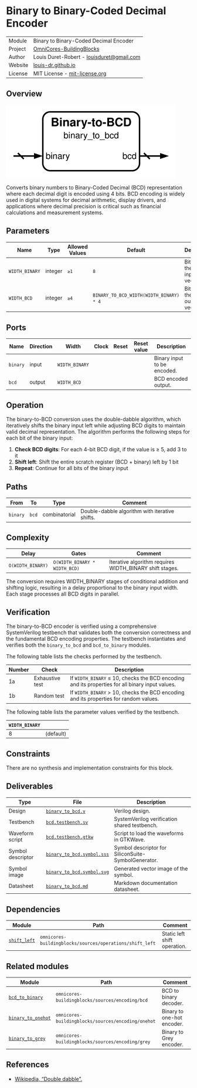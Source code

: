 # Binary to Binary-Coded Decimal Encoder

|         |                                                                                  |
| ------- | -------------------------------------------------------------------------------- |
| Module  | Binary to Binary-Coded Decimal Encoder                                           |
| Project | [OmniCores-BuildingBlocks](https://github.com/Louis-DR/OmniCores-BuildingBlocks) |
| Author  | Louis Duret-Robert - [louisduret@gmail.com](mailto:louisduret@gmail.com)         |
| Website | [louis-dr.github.io](https://louis-dr.github.io)                                 |
| License | MIT License - [mit-license.org](https://mit-license.org)                         |

## Overview

![binary_to_bcd](binary_to_bcd.symbol.svg)

Converts binary numbers to Binary-Coded Decimal (BCD) representation where each decimal digit is encoded using 4 bits. BCD encoding is widely used in digital systems for decimal arithmetic, display drivers, and applications where decimal precision is critical such as financial calculations and measurement systems.

## Parameters

| Name           | Type    | Allowed Values | Default                                 | Description                           |
| -------------- | ------- | -------------- | --------------------------------------- | ------------------------------------- |
| `WIDTH_BINARY` | integer | `≥1`           | `8`                                     | Bit width of the binary input vector. |
| `WIDTH_BCD`    | integer | `≥4`           | `BINARY_TO_BCD_WIDTH(WIDTH_BINARY) * 4` | Bit width of the BCD output vector.   |

## Ports

| Name     | Direction | Width          | Clock | Reset | Reset value | Description                 |
| -------- | --------- | -------------- | ----- | ----- | ----------- | --------------------------- |
| `binary` | input     | `WIDTH_BINARY` |       |       |             | Binary input to be encoded. |
| `bcd`    | output    | `WIDTH_BCD`    |       |       |             | BCD encoded output.         |

## Operation

The binary-to-BCD conversion uses the double-dabble algorithm, which iteratively shifts the binary input left while adjusting BCD digits to maintain valid decimal representation. The algorithm performs the following steps for each bit of the binary input:

1. **Check BCD digits**: For each 4-bit BCD digit, if the value is ≥ 5, add 3 to it
2. **Shift left**: Shift the entire scratch register (BCD + binary) left by 1 bit
3. **Repeat**: Continue for all bits of the binary input

## Paths

| From     | To    | Type          | Comment                                        |
| -------- | ----- | ------------- | ---------------------------------------------- |
| `binary` | `bcd` | combinatorial | Double-dabble algorithm with iterative shifts. |

## Complexity

| Delay             | Gates                         | Comment                                                 |
| ----------------- | ----------------------------- | ------------------------------------------------------- |
| `O(WIDTH_BINARY)` | `O(WIDTH_BINARY * WIDTH_BCD)` | Iterative algorithm requires WIDTH_BINARY shift stages. |

The conversion requires WIDTH_BINARY stages of conditional addition and shifting logic, resulting in a delay proportional to the binary input width. Each stage processes all BCD digits in parallel.

## Verification

The binary-to-BCD encoder is verified using a comprehensive SystemVerilog testbench that validates both the conversion correctness and the fundamental BCD encoding properties. The testbench instantiates and verifies both the `binary_to_bcd` and `bcd_to_binary` modules.

The following table lists the checks performed by the testbench.

| Number | Check           | Description                                                                                     |
| ------ | --------------- | ----------------------------------------------------------------------------------------------- |
| 1a     | Exhaustive test | If `WIDTH_BINARY` ≤ 10, checks the BCD encoding and its properties for all binary input values. |
| 1b     | Random test     | If `WIDTH_BINARY` > 10, checks the BCD encoding and its properties for random values.           |

The following table lists the parameter values verified by the testbench.

| `WIDTH_BINARY` |           |
| -------------- | --------- |
| 8              | (default) |

## Constraints

There are no synthesis and implementation constraints for this block.

## Deliverables

| Type              | File                                                   | Description                                         |
| ----------------- | ------------------------------------------------------ | --------------------------------------------------- |
| Design            | [`binary_to_bcd.v`](binary_to_bcd.v)                   | Verilog design.                                     |
| Testbench         | [`bcd.testbench.sv`](bcd.testbench.sv)                 | SystemVerilog verification shared testbench.        |
| Waveform script   | [`bcd.testbench.gtkw`](bcd.testbench.gtkw)             | Script to load the waveforms in GTKWave.            |
| Symbol descriptor | [`binary_to_bcd.symbol.sss`](binary_to_bcd.symbol.sss) | Symbol descriptor for SiliconSuite-SymbolGenerator. |
| Symbol image      | [`binary_to_bcd.symbol.svg`](binary_to_bcd.symbol.svg) | Generated vector image of the symbol.               |
| Datasheet         | [`binary_to_bcd.md`](binary_to_bcd.md)                 | Markdown documentation datasheet.                   |

## Dependencies

| Module                                                    | Path                                                     | Comment                      |
| --------------------------------------------------------- | -------------------------------------------------------- | ---------------------------- |
| [`shift_left`](../../operations/shift_left/shift_left.md) | `omnicores-buildingblocks/sources/operations/shift_left` | Static left shift operation. |

## Related modules

| Module                                              | Path                                               | Comment                    |
| --------------------------------------------------- | -------------------------------------------------- | -------------------------- |
| [`bcd_to_binary`](bcd_to_binary.md)                 | `omnicores-buildingblocks/sources/encoding/bcd`    | BCD to binary decoder.     |
| [`binary_to_onehot`](../onehot/binary_to_onehot.md) | `omnicores-buildingblocks/sources/encoding/onehot` | Binary to one-hot encoder. |
| [`binary_to_grey`](../grey/binary_to_grey.md)       | `omnicores-buildingblocks/sources/encoding/grey`   | Binary to Grey encoder.    |

## References

- [Wikipedia, “Double dabble”.](https://en.wikipedia.org/wiki/Double_dabble)
